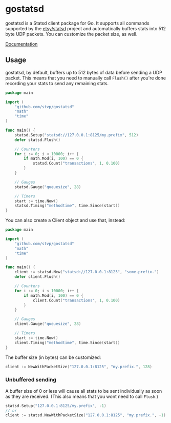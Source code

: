 gostatsd
========

gostatsd is a Statsd client package for Go. It supports all commands supported
by the [etsy/statsd](https://github.com/etsy/statsd/) project and automatically
buffers stats into 512 byte UDP packets. You can customize the packet size, as
well.

[Documentation](http://godoc.org/github.com/stvp/gostatsd)

Usage
-----

gostatsd, by default, buffers up to 512 bytes of data before sending a UDP
packet. This means that you need to manually call `Flush()` after you're done
recording your stats to send any remaining stats.

```go
package main

import (
	"github.com/stvp/gostatsd"
	"math"
	"time"
)

func main() {
	statsd.Setup("statsd://127.0.0.1:8125/my.prefix", 512)
	defer statsd.Flush()

	// Counters
	for i := 0; i < 10000; i++ {
		if math.Mod(i, 100) == 0 {
			statsd.Count("transactions", 1, 0.100)
		}
	}

	// Gauges
	statsd.Gauge("queuesize", 28)

	// Timers
	start := time.Now()
	statsd.Timing("methodtime", time.Since(start))
}
```

You can also create a Client object and use that, instead:

```go
package main

import (
	"github.com/stvp/gostatsd"
	"math"
	"time"
)

func main() {
	client := statsd.New("statsd://127.0.0.1:8125", "some.prefix.")
	defer client.Flush()

	// Counters
	for i := 0; i < 10000; i++ {
		if math.Mod(i, 100) == 0 {
			client.Count("transactions", 1, 0.100)
		}
	}

	// Gauges
	client.Gauge("queuesize", 28)

	// Timers
	start := time.Now()
	client.Timing("methodtime", time.Since(start))
}
```

The buffer size (in bytes) can be customized:

```go
client := NewWithPacketSize("127.0.0.1:8125", "my.prefix.", 128)
```

### Unbuffered sending

A buffer size of 0 or less will cause all stats to be sent individually as soon
as they are received. (This also means that you wont need to call `Flush`.)

```go
statsd.Setup("127.0.0.1:8125/my.prefix", -1)
// or
client := statsd.NewWithPacketSize("127.0.0.1:8125", "my.prefix.", -1)
```

